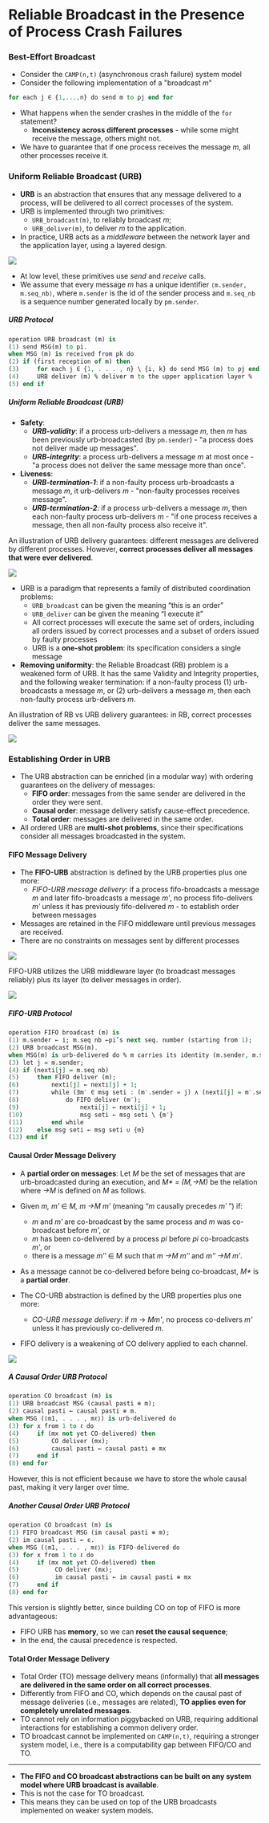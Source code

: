 # Reliable Broadcast in the Presence of Process Crash Failures

### Best-Effort Broadcast
- Consider the `CAMP(n,t)` (asynchronous crash failure) system model
- Consider the following implementation of a "broadcast *m*"

```vhdl
for each j ∈ {1,...,n} do send m to pj end for
```

- What happens when the sender crashes in the middle of the `for` statement?
	- **Inconsistency across different processes** - while some might receive the message, others might not.
- We have to guarantee that if one process receives the message *m*, all other processes receive it.

### Uniform Reliable Broadcast (URB)
- **URB** is an abstraction that ensures that any message delivered to a process, will be delivered to all correct processes of the system.
- URB is implemented through two primitives:
	- `URB_broadcast(m)`, to reliably broadcast *m*;
	- `URB_deliver(m)`, to deliver *m* to the application.
- In practice, URB acts as a *middleware* between the network layer and the application layer, using a layered design.

![](./resources/urb-impl.png)

- At low level, these primitives use *send* and *receive* calls.
- We assume that every message *m* has a unique identifier `⟨m.sender, m.seq_nb⟩`, where `m.sender` is the id of the sender process and `m.seq_nb` is a sequence number generated locally by `pm.sender`.
##### URB Protocol
```vhdl
operation URB broadcast (m) is
(1) send MSG(m) to pi.
when MSG (m) is received from pk do
(2) if (first reception of m) then
(3)     for each j ∈ {1, . . . , n} \ {i, k} do send MSG (m) to pj end for;
(4)     URB deliver (m) % deliver m to the upper application layer %
(5) end if
```

##### Uniform Reliable Broadcast (URB)
- **Safety**:
	- ***URB-validity***: if a process urb-delivers a message *m*, then *m* has been previously urb-broadcasted (by `pm.sender`) - "a process does not deliver made up messages".
	- ***URB-integrity***: a process urb-delivers a message *m* at most once - "a process does not deliver the same message more than once".
- **Liveness**:
	- ***URB-termination-1***: if a non-faulty process urb-broadcasts a message *m*, it urb-delivers *m* - "non-faulty processes receives message".
	- ***URB-termination-2***: if a process urb-delivers a message *m*, then each non-faulty process urb-delivers *m* - "if one process receives a message, then all non-faulty process also receive it".

An illustration of URB delivery guarantees: different messages are delivered by different processes. However, **correct processes deliver all messages that were ever delivered**.

![](./resources/urb-example-1.png)

- URB is a paradigm that represents a family of distributed coordination problems:
	- ``URB_broadcast`` can be given the meaning “this is an order”
	- ``URB_deliver`` can be given the meaning “I execute it”
	- All correct processes will execute the same set of orders, including all orders issued by correct processes and a subset of orders issued by faulty processes
	- URB is a **one-shot problem**: its specification considers a single message
- **Removing uniformity**: the Reliable Broadcast (RB) problem is a weakened
form of URB. It has the same Validity and Integrity properties, and the following weaker termination: if a non-faulty process (1) urb-broadcasts a message *m*, or (2) urb-delivers
a message *m*, then each non-faulty process urb-delivers *m*.

An illustration of RB vs URB delivery guarantees: in RB, correct processes deliver the same messages.

![](./resources/urb-example-2.png)

### Establishing Order in URB
- The URB abstraction can be enriched (in a modular way) with ordering guarantees on the delivery of messages:
	- **FIFO order**: messages from the same sender are delivered in the order they were sent.
	- **Causal order**: message delivery satisfy cause-effect precedence.
	- **Total order**: messages are delivered in the same order.
- All ordered URB are **multi-shot problems**, since their specifications consider all messages broadcasted in the system.

#### FIFO Message Delivery
- The **FIFO-URB** abstraction is defined by the URB properties plus one more: 
	- *FIFO-URB message delivery*: if a process fifo-broadcasts a message *m* and later fifo-broadcasts a message *mʹ*, no process fifo-delivers *mʹ* unless it has previously fifo-delivered *m* - to establish order between messages
- Messages are retained in the FIFO middleware until previous messages are received.
- There are no constraints on messages sent by different processes

![](./resources/fifo-urb-1.png)

FIFO-URB utilizes the URB middleware layer (to broadcast messages reliably) plus its layer (to deliver messages in order).

![](./resources/fifo-urb-2.png)

##### FIFO-URB Protocol
```vhdl
operation FIFO broadcast (m) is
(1) m.sender ← i; m.seq nb ←pi’s next seq. number (starting from 1);
(2) URB broadcast MSG(m).
when MSG(m) is urb-delivered do % m carries its identity (m.sender, m.seq nb) %
(3) let j = m.sender;
(4) if (nexti[j] = m.seq nb)
(5)     then FIFO deliver (m);
(6)         nexti[j] ← nexti[j] + 1;
(7)         while (∃m′ ∈ msg seti : (m′.sender = j) ∧ (nexti[j] = m′.seq nb))
(8)             do FIFO deliver (m′);
(9)                 nexti[j] ← nexti[j] + 1;
(10)                msg seti ← msg seti \ {m′}
(11)        end while
(12)    else msg seti ← msg seti ∪ {m}
(13) end if
```

#### Causal Order Message Delivery
- A **partial order on messages**: Let *M* be the set of messages that are urb-broadcasted during an execution, and *M\* = (M,→M)* be the relation where *→M* is defined on *M* as follows.
- Given *m, mʹ* ∈ *M, m →M mʹ* (meaning “*m* causally precedes *mʹ* ”) if:
	- *m* and *mʹ* are co-broadcast by the same process and *m* was co-broadcast before *mʹ*, or
	- *m* has been co-delivered by a process *pi* before *pi* co-broadcasts *mʹ*, or
	- there is a message *mʹʹ* ∈ M such that *m →M mʹʹ* and *mʹʹ →M mʹ*.
- As a message cannot be co-delivered before being co-broadcast, *M\** is a **partial order**.

- The CO-URB abstraction is defined by the URB properties plus one more:
	- *CO-URB message delivery*: if *m* → *Mm'*, no process co-delivers *m'* unless it has previously co-delivered *m*.
- FIFO delivery is a weakening of CO delivery applied to each channel.

![](./resources/causal-order-delivery.png)

##### A Causal Order URB Protocol
```vhdl
operation CO broadcast (m) is
(1) URB broadcast MSG (causal pasti ⊕ m);
(2) causal pasti ← causal pasti ⊕ m.
when MSG (⟨m1, . . . , mℓ⟩) is urb-delivered do
(3) for x from 1 to ℓ do
(4)     if (mx not yet CO-delivered) then
(5)         CO deliver (mx);
(6)         causal pasti ← causal pasti ⊕ mx
(7)     end if
(8) end for
```

However, this is not efficient because we have to store the whole causal past, making it very larger over time.

##### Another Causal Order URB Protocol
```vhdl
operation CO broadcast (m) is
(1) FIFO broadcast MSG (im causal pasti ⊕ m);
(2) im causal pasti ← ϵ.
when MSG (⟨m1, . . . , mℓ⟩) is FIFO-delivered do
(3) for x from 1 to ℓ do
(4)     if (mx not yet CO-delivered) then
(5)          CO deliver (mx);
(6)          im causal pasti ← im causal pasti ⊕ mx
(7)     end if
(8) end for
```

This version is slightly better, since building CO on top of FIFO is more advantageous:
- FIFO URB has **memory**, so we can **reset the causal sequence**;
- In the end, the causal precedence is respected.

#### Total Order Message Delivery
- Total Order (TO) message delivery means (informally) that **all messages are delivered in the same order on all correct processes**.
- Differently from FIFO and CO, which depends on the causal past of message deliveries (i.e., messages are related), **TO applies even for completely unrelated messages**.
- TO cannot rely on information piggybacked on URB, requiring additional interactions for establishing a common delivery order.
- TO broadcast cannot be implemented on `CAMP(n,t)`, requiring a stronger system model, i.e., there is a computability gap between FIFO/CO and TO.

---

- **The FIFO and CO broadcast abstractions can be built on any system model where URB broadcast is available**.
- This is not the case for TO broadcast.
- This means they can be used on top of the URB broadcasts implemented on weaker system models.
